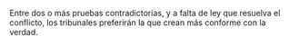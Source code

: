 Entre dos o más pruebas contradictorias, y a falta de ley que resuelva el conflicto, los tribunales preferirán la que crean más conforme con la verdad.